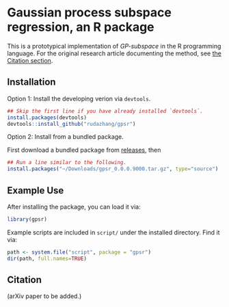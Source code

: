 # Gaussian process subspace regression, an R package

This is a prototypical implementation of *GP-subspace* in the R programming language.
For the original research article documenting the method, see [the Citation section](#citation).

## Installation

Option 1: Install the developing verion via `devtools`.

``` R
## Skip the first line if you have already installed `devtools`.
install.packages(devtools)
devtools::install_github("rudazhang/gpsr")
```

Option 2: Install from a bundled package.

First download a bundled package from [releases](https://github.com/rudazhang/gpsr/releases), then

``` R
## Run a line similar to the following.
install.packages("~/Downloads/gpsr_0.0.0.9000.tar.gz", type="source")
```

## Example Use

After installing the package, you can load it via:

``` R
library(gpsr)
```

Example scripts are included in `script/` under the installed directory. Find it via:

``` R
path <- system.file("script", package = "gpsr")
dir(path, full.names=TRUE)
```


## Citation

(arXiv paper to be added.)
